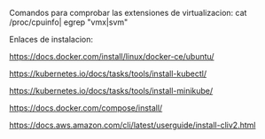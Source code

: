 Comandos para comprobar las extensiones de virtualizacion:
cat /proc/cpuinfo| egrep "vmx|svm"

Enlaces de instalacion:

https://docs.docker.com/install/linux/docker-ce/ubuntu/

https://kubernetes.io/docs/tasks/tools/install-kubectl/

https://kubernetes.io/docs/tasks/tools/install-minikube/

https://docs.docker.com/compose/install/

https://docs.aws.amazon.com/cli/latest/userguide/install-cliv2.html


